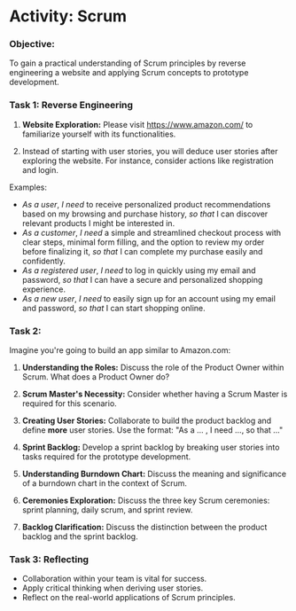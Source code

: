# Activity: Scrum

### Objective:

To gain a practical understanding of Scrum principles by reverse engineering a website and applying Scrum concepts to prototype development.

### Task 1: Reverse Engineering

1. **Website Exploration:**
   Please visit https://www.amazon.com/ to familiarize yourself with its functionalities.
    <!-- https://www.proshopdemo.dev/ or  -->

2. Instead of starting with user stories, you will deduce user stories after exploring the website. For instance, consider actions like registration and login.

Examples:

  - *As a user*, *I need* to receive personalized product recommendations based on my browsing and purchase history, *so that* I can discover relevant products I might be interested in.
  - *As a customer*, *I need* a simple and streamlined checkout process with clear steps, minimal form filling, and the option to review my order before finalizing it, *so that* I can complete my purchase easily and confidently.
  - *As a registered user*, *I need* to log in quickly using my email and password, *so that* I can have a secure and personalized shopping experience.
  - *As a new user*, *I need* to easily sign up for an account using my email and password, *so that* I can start shopping online.

### Task 2: 

Imagine you're going to build an app similar to Amazon.com:  
<!-- Work in groups and form a Scrum team. Each *group member* should choose one of the roles in Scrum.  -->

1. **Understanding the Roles:**
Discuss the role of the Product Owner within Scrum. What does a Product Owner do?

2. **Scrum Master's Necessity:**
Consider whether having a Scrum Master is required for this scenario.

3. **Creating User Stories:**
Collaborate to build the product backlog and define **more** user stories. Use the format: "As a ... , I need ..., so that ..."

4. **Sprint Backlog:**
Develop a sprint backlog by breaking user stories into tasks required for the prototype development.

5. **Understanding Burndown Chart:**
Discuss the meaning and significance of a burndown chart in the context of Scrum.

6. **Ceremonies Exploration:**
Discuss the three key Scrum ceremonies: sprint planning, daily scrum, and sprint review.

7.  **Backlog Clarification:**
Discuss the distinction between the product backlog and the sprint backlog.

### Task 3:  Reflecting

- Collaboration within your team is vital for success.
- Apply critical thinking when deriving user stories.
- Reflect on the real-world applications of Scrum principles.

